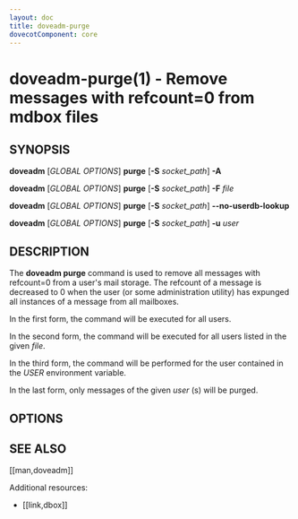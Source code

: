 ```yaml
---
layout: doc
title: doveadm-purge
dovecotComponent: core
---
```


# doveadm-purge(1) - Remove messages with refcount=0 from mdbox files

## SYNOPSIS

**doveadm** [*GLOBAL OPTIONS*] **purge**
  [**-S** *socket_path*]
  **-A**

**doveadm** [*GLOBAL OPTIONS*] **purge**
  [**-S** *socket_path*]
  **-F** *file*

**doveadm** [*GLOBAL OPTIONS*] **purge**
  [**-S** *socket_path*]
  **\-\-no-userdb-lookup**

**doveadm** [*GLOBAL OPTIONS*] **purge**
  [**-S** *socket_path*]
  **-u** *user*

## DESCRIPTION

The **doveadm purge** command is used to remove all messages with
refcount=0 from a user's mail storage. The refcount of a message is
decreased to 0 when the user (or some administration utility) has
expunged all instances of a message from all mailboxes.

In the first form, the command will be executed for all users.

In the second form, the command will be executed for all users listed in
the given *file*.

In the third form, the command will be performed for the user contained in the
*USER* environment variable.


In the last form, only messages of the given *user* (s) will be purged.

<!-- @include: include/global-options.inc -->

## OPTIONS

<!-- @include: include/option-A.inc -->

<!-- @include: include/option-F-file.inc -->

<!-- @include: include/option-no-userdb-lookup.inc -->

<!-- @include: include/option-S-socket.inc -->

<!-- @include: include/option-u-user.inc -->


<!-- @include: include/reporting-bugs.inc -->

## SEE ALSO

[[man,doveadm]]

Additional resources:

- [[link,dbox]]
